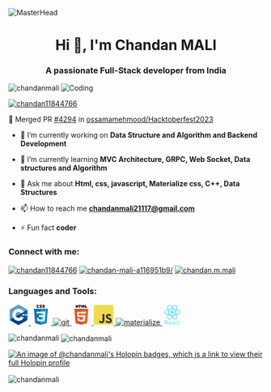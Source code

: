 ![MasterHead](https://user-images.githubusercontent.com/99876749/204871672-98eeac12-1d33-4f4a-9aa3-c0d820b6d942.gif)

<h1 align="center">Hi 👋, I'm Chandan MALI</h1>
<h3 align="center">A passionate Full-Stack developer from India</h3>
<!-- <img align="right" alt="Coding" width="400" src="https://raw.githubusercontent.com/abhisheknaiidu/abhisheknaiidu/master/code.gif"> -->
<img align="right" alt="Coding" width="400" src="https://media.tenor.com/rePDfDWO3XoAAAAd/hacking.gif">


<p align="left"> <img src="https://komarev.com/ghpvc/?username=chandanmali&label=Profile%20views&color=0e75b6&style=flat" alt="chandanmali" /> </p>

<p align="left"> <a href="https://twitter.com/chandan11844766" target="blank"><img src="https://img.shields.io/twitter/follow/chandan11844766?logo=twitter&style=for-the-badge" alt="chandan11844766" /></a> </p>

🎉 Merged PR [#4294](https://github.com/ossamamehmood/Hacktoberfest2023/pull/4294) in [ossamamehmood/Hacktoberfest2023](https://github.com/ossamamehmood/Hacktoberfest2023)

- 🔭 I’m currently working on **Data Structure and Algorithm and Backend Development**

- 🌱 I’m currently learning **MVC Architecture, GRPC, Web Socket, Data structures and Algorithm**

- 💬 Ask me about **Html, css, javascript, Materialize css, C++, Data Structures** 

- 📫 How to reach me **chandanmali21117@gmail.com**

- ⚡ Fun fact **coder**

<h3 align="left">Connect with me:</h3>
<p align="left">
<a href="https://twitter.com/chandan11844766" target="blank"><img align="center" src="https://raw.githubusercontent.com/rahuldkjain/github-profile-readme-generator/master/src/images/icons/Social/twitter.svg" alt="chandan11844766" height="30" width="40" /></a>
<a href="https://linkedin.com/in/chandan-mali-a116951b9/" target="blank"><img align="center" src="https://raw.githubusercontent.com/rahuldkjain/github-profile-readme-generator/master/src/images/icons/Social/linked-in-alt.svg" alt="chandan-mali-a116951b9/" height="30" width="40" /></a>
<a href="https://instagram.com/chandan.m.mali" target="blank"><img align="center" src="https://raw.githubusercontent.com/rahuldkjain/github-profile-readme-generator/master/src/images/icons/Social/instagram.svg" alt="chandan.m.mali" height="30" width="40" /></a>
</p>

<h3 align="left">Languages and Tools:</h3>
<p align="left"> <a href="https://www.w3schools.com/cpp/" target="_blank" rel="noreferrer"> <img src="https://raw.githubusercontent.com/devicons/devicon/master/icons/cplusplus/cplusplus-original.svg" alt="cplusplus" width="40" height="40"/> </a> <a href="https://www.w3schools.com/css/" target="_blank" rel="noreferrer"> <img src="https://raw.githubusercontent.com/devicons/devicon/master/icons/css3/css3-original-wordmark.svg" alt="css3" width="40" height="40"/> </a> <a href="https://git-scm.com/" target="_blank" rel="noreferrer"> <img src="https://www.vectorlogo.zone/logos/git-scm/git-scm-icon.svg" alt="git" width="40" height="40"/> </a> <a href="https://www.w3.org/html/" target="_blank" rel="noreferrer"> <img src="https://raw.githubusercontent.com/devicons/devicon/master/icons/html5/html5-original-wordmark.svg" alt="html5" width="40" height="40"/> </a> <a href="https://developer.mozilla.org/en-US/docs/Web/JavaScript" target="_blank" rel="noreferrer"> <img src="https://raw.githubusercontent.com/devicons/devicon/master/icons/javascript/javascript-original.svg" alt="javascript" width="40" height="40"/> </a> <a href="https://materializecss.com/" target="_blank" rel="noreferrer"> <img src="https://raw.githubusercontent.com/prplx/svg-logos/5585531d45d294869c4eaab4d7cf2e9c167710a9/svg/materialize.svg" alt="materialize" width="40" height="40"/> </a> <a href="https://reactjs.org/" target="_blank" rel="noreferrer"> <img src="https://raw.githubusercontent.com/devicons/devicon/master/icons/react/react-original-wordmark.svg" alt="react" width="40" height="40"/> </a> </p>



<p><img align="left" src="https://github-readme-stats.vercel.app/api/top-langs?username=chandanmali&show_icons=true&locale=en&layout=compact" alt="chandanmali" /></p>

<p>&nbsp;<img align="center" src="https://github-readme-stats.vercel.app/api?username=chandanmali&show_icons=true&locale=en" alt="chandanmali" /></p>




[![An image of @chandanmali's Holopin badges, which is a link to view their full Holopin profile](https://holopin.me/chandanmali)](https://holopin.io/@chandanmali)




<p><img align="center" src="https://github-readme-streak-stats.herokuapp.com/?user=chandanmali&" alt="chandanmali" /></p>


